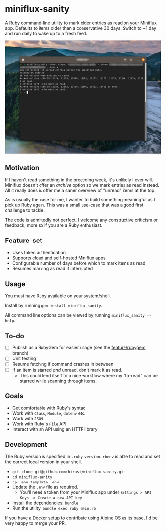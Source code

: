 # miniflux-sanity

A Ruby command-line utility to mark older entries as read on your Miniflux app. Defaults to items older than a conservative 30 days. Switch to ~1 day and run daily to wake up to a fresh feed.

![A screenshot from my Terminal showcasing the utility in action](./assets/miniflux-sanity_cli_v0.2.0.png)

## Motivation

If I haven't read something in the preceding week, it's unlikely I ever will. Miniflux doesn't offer an _archive_ option so we mark entries as read instead. All it really does is offer me a saner overview of "unread" items at the top.

As is usually the case for me, I wanted to build something meaningful as I pick up Ruby again. This was a small use-case that was a good first challenge to tackle.

The code is admittedly not perfect. I welcome any constructive criticism or feedback, more so if you are a Ruby enthusiast.

## Feature-set

- Uses token authentication
- Supports cloud and self-hosted Miniflux apps
- Configurable number of days before which to mark items as read
- Resumes marking as read if interrupted

## Usage

You must have Ruby available on your system/shell.

Install by running `gem install miniflux_sanity`.

All command line options can be viewed by running `miniflux_sanity --help`.

## To-do

- [ ] Publish as a RubyGem for easier usage (see the [feature/rubygem](https://github.com/hirusi/miniflux-sanity/tree/feature/rubygem) branch)
- [ ] Unit testing
- [ ] Resume fetching if command crashes in between
- [ ] If an item is starred _and_ unread, don't mark it as read.
    - This could lend itself to a nice workflow where my "to-read" can be starred while scanning through items.

## Goals

- Get comfortable with Ruby's syntax
- Work with `Class`, `Module`, `dotenv` etc.
- Work with `JSON`
- Work with Ruby's `File` API
- Interact with an API using an HTTP library

## Development

The Ruby version is specified in `.ruby-version`. `rbenv` is able to read and set the correct local version in your shell.

- `git clone git@github.com:hirusi/miniflux-sanity.git`
- `cd miniflux-sanity`
- `cp .env.template .env`
- Update the `.env` file as required.
    - You'll need a token from your Miniflux app under `Settings > API Keys -> Create a new API key`
- Install the dependencies: `bundle`
- Run the utility: `bundle exec ruby main.rb`

If you have a Docker setup to contribute using Alpine OS as its base, I'd be very happy to merge your PR.
